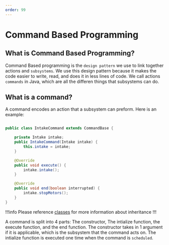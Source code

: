 ```yaml
---
order: 99
---
```

# Command Based Programming

## What is Command Based Programming?

Command Based programming is the `design pattern` we use to link together actions and `subsystems`. We use this design pattern because it makes the code easier to write, read, and does it in less lines of code. We call actions `commands` in Java, which are all the differen things that subsystems can do.

## What is a command?

A command encodes an action that a subsystem can preform. Here is an example:  

```java

public class IntakeCommand extends CommandBase {

    private Intake intake;
    public IntakeCommand(Intake intake) {
        this.intake = intake;
    }

    @Override
    public void execute() {
        intake.intake();
    }

    @Override
    public void end(boolean interrupted) {
        intake.stopMotors();
    }
}
```
!!!info
Please reference [classes](/Java/Classes.md) for more information about inheritance
!!!

A command is split into 4 parts: The constructor, The intialize function, the execute function, and the end function.
The constructor takes in 1 argument if it is applicable, which is the subsystem that the command acts on. The intialize function is executed one time when the command is `scheduled`.    